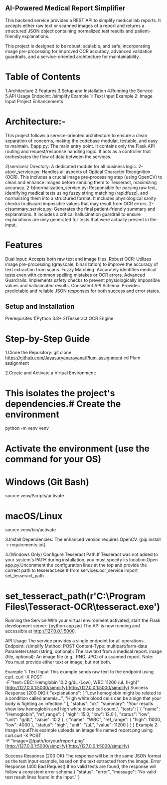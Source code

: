 ## AI-Powered Medical Report Simplifier

This backend service provides a REST API to simplify medical lab reports. It accepts either raw text or scanned images of a report and returns a structured JSON object containing normalized test results and patient-friendly explanations.

This project is designed to be robust, scalable, and safe, incorporating image pre-processing for improved OCR accuracy, advanced validation guardrails, and a service-oriented architecture for maintainability.

# Table of Contents
1.Architecture
2.Features
3.Setup and Installation
4.Running the Service
5.API Usage
     Endpoint: /simplify
     Example 1: Text Input
     Example 2: Image Input
Project Enhancements

# Architecture:-
This project follows a service-oriented architecture to ensure a clean separation of concerns, making the codebase modular, testable, and easy to maintain.
1)app.py: The main entry point. It contains only the Flask API routing and request/response handling logic. It acts as a controller that orchestrates the flow of data between the services.

2)services/ Directory: A dedicated module for all business logic.
2-a)ocr_service.py: Handles all aspects of Optical Character Recognition (OCR). This includes a crucial image pre-processing step (using OpenCV) to clean and enhance images before sending them to Tesseract, maximizing accuracy.
2-b)normalization_service.py: Responsible for parsing raw text, identifying medical tests using fuzzy string matching (rapidfuzz), and normalizing them into a structured format. It includes physiological sanity checks to discard impossible values that may result from OCR errors.
2-c)summary_service.py: Generates the final patient-friendly summary and explanations. It includes a critical hallucination guardrail to ensure explanations are only generated for tests that were actually present in the input.

# Features
Dual Input: Accepts both raw text and image files.
Robust OCR: Utilizes image pre-processing (grayscale, binarization) to improve the accuracy of text extraction from scans.
Fuzzy Matching: Accurately identifies medical tests even with common spelling mistakes or OCR errors.
Advanced Guardrails: Implements safety checks to prevent physiologically impossible values and hallucinated results.
Consistent API Schema: Provides predictable and reliable JSON responses for both success and error states.

## Setup and Installation
Prerequisites
1)Python 3.8+
2)Tesseract OCR Engine

# Step-by-Step Guide
1.Clone the Repository:
git clone https://github.com/Jayasuryanarayana/Plum-assignment
cd Plum-assignment

2.Create and Activate a Virtual Environment:

# This isolates the project's dependencies.# Create the environment
python -m venv venv

# Activate the environment (use the command for your OS)
# Windows (Git Bash)
source venv/Scripts/activate
# macOS/Linux
source venv/bin/activate

3.Install Dependencies:
The enhanced version requires OpenCV.
{pip install -r requirements.txt}

4.(Windows Only) Configure Tesseract Path:If Tesseract was not added to your system's PATH during installation, you must specify its location.Open app.py.Uncomment the configuration lines at the top and provide the correct path to tesseract.exe.# from services.ocr_service import set_tesseract_path
# set_tesseract_path(r'C:\Program Files\Tesseract-OCR\tesseract.exe')

Running the Service
With your virtual environment activated, start the Flask development server:
{python app.py}
The API is now running and accessible at http://127.0.0.1:5000.

API Usage
The service provides a single endpoint for all operations.
Endpoint: /simplify
Method: POST
Content-Type: multipart/form-data
Parameters:text (string, optional): The raw text from a medical report.
image (file, optional): An image file (e.g., PNG, JPG) of a scanned report.
Note: You must provide either text or image, but not both.

Example 1: Text Input
This example sends raw text to the endpoint using curl.
curl -X POST \
  -F "text=CBC: Hemglobin 10.2 g/dL (Low), WBC 11200 /uL (Hgh)" \
  [http://127.0.0.1:5000/simplify](http://127.0.0.1:5000/simplify)
Success Response (200 OK):{
  "explanations": [
    "Low hemoglobin might be related to a condition called anemia...",
    "High white blood cells can be a sign that your body is fighting an infection."
  ],
  "status": "ok",
  "summary": "Your results show low hemoglobin and high white blood cell count.",
  "tests": [
    {
      "name": "Hemoglobin",
      "ref_range": { "high": 15.0, "low": 12.0 },
      "status": "low",
      "unit": "g/dL",
      "value": 10.2
    },
    {
      "name": "WBC",
      "ref_range": { "high": 11000, "low": 4000 },
      "status": "high",
      "unit": "/uL",
      "value": 11200
    }
  ]
}
Example 2: Image InputThis example uploads an image file named report.png using curl.curl -X POST \
  -F "image=@/path/to/your/report.png" \
  [http://127.0.0.1:5000/simplify](http://127.0.0.1:5000/simplify)
  
Success Response (200 OK):The response will be in the same JSON format as the text input example, based on the text extracted from the image.
Error Response (400 Bad Request):If no valid tests are found, the response will follow a consistent error schema:{
  "status": "error",
  "message": "No valid test result lines found in the input."
}
